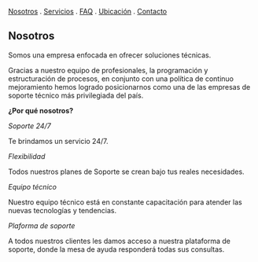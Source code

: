 [Nosotros](./Nosotros.md) . [Servicios](./Servicios.md) . [FAQ](FAQ.md) . [Ubicación](Ubicacion.md) . [Contacto](./Contacto.md)

## Nosotros

Somos una empresa enfocada en ofrecer soluciones técnicas.
 
Gracias a nuestro equipo de profesionales, la programación y estructuración de procesos, en conjunto con una política de continuo mejoramiento hemos logrado posicionarnos como una de las empresas de soporte técnico más privilegiada del país.

**¿Por qué nosotros?**

*Soporte 24/7*

Te brindamos un servicio 24/7.

*Flexibilidad*

Todos nuestros planes de Soporte se crean bajo tus reales necesidades.

*Equipo técnico*

Nuestro equipo técnico está en constante capacitación para atender las nuevas tecnologías y tendencias.

*Plaforma de soporte*

A todos nuestros clientes les damos acceso a nuestra plataforma de soporte, donde la mesa de ayuda responderá todas sus consultas.






